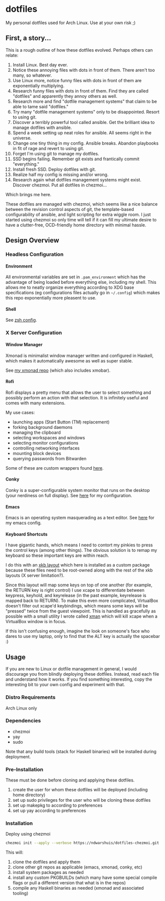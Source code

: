 # dotfiles

My personal dotfiles used for Arch Linux. Use at your own risk ;)

## First, a story...

This is a rough outline of how these dotfiles evolved. Perhaps others can
relate:
1. Install Linux. Best day ever.
2. Notice these annoying files with dots in front of them. There aren't too
   many, so whatever.
3. Use Linux more, notice funny files with dots in front of them are
   exponentially multiplying.
4. Research funny files with dots in front of them. Find they are called
   "dotfiles" and apparently they annoy others as well.
5. Research more and find "dotfile management systems" that claim to be able to
   tame said "dotfiles."
6. Try many "dotfile management systems" only to be disappointed. Resort to
   using git.
7. Discover a terribly powerful tool called ansible. Get the brilliant idea
   to manage dotfiles with ansible.
8. Spend a week setting up neat roles for ansible. All seems right in the
   universe.
9. Change one tiny thing in my config. Ansible breaks. Abandon playbooks in fit
   of rage and revert to using git.
10. Forget I'm using git to manage my dotfiles.
11. SSD begins failing. Remember git exists and frantically commit "everything."
12. Install fresh SSD. Deploy dotfiles with git.
13. Realize half my config is missing and/or wrong.
14. Research again what dotfiles management systems might exist. Discover
    chezmoi. Put all dotfiles in chezmoi...
    
Which brings me here.

These dotfiles are managed with chezmoi, which seems like a nice balance between
the revision control aspects of git, the template-based configurability of
ansible, and light scripting for extra wiggle room. I just started using chezmoi
so only time will tell if it can fill my ultimate desire to have a clutter-free,
OCD-friendly home directory with minimal hassle.

## Design Overview

### Headless Configuration

#### Environment

All environmental variables are set in `.pam_environment` which has the
advantage of being loaded before everything else, including my shell. This
allows me to neatly organize everything according to XDG base specifications (eg
configurations files actually go in `~/.config`) which makes this repo
exponentially more pleasent to use.

#### Shell

See [zsh config](dot_config/zsh).

### X Server Configuration

#### Window Manager

Xmonad is minimalist window manager written and configured in Haskell, which
makes it automatically awesome as well as super stable.

See [my xmonad repo](https://github.com/ndwarshuis/xmonad-config) (which also 
includes xmobar).

#### Rofi

Rofi displays a pretty menu that allows the user to select something and
possibly perform an action with that selection. It is infinitely useful and
comes with many extensions.

My use cases:
- launching apps (Start Button (TM) replacement)
- forking background daemons
- managing the clipboard
- selecting workspaces and windows
- selecting monitor configurations
- controlling networking interfaces
- mounting block devices
- querying passwords from Bitwarden

Some of these are custom wrappers found
[here](https://github.com/ndwarshuis/rofi-extras).

#### Conky

Conky is a super-configurable system monitor that runs on the desktop (your
nerdiness on full display). See [here](https://github.com/ndwarshuis/conky-main)
for my configuration.

#### Emacs

Emacs is an operating system masquerading as a text editor. See
[here](https://github.com/ndwarshuis/.emacs.d) for my emacs config.

#### Keyboard Shortcuts

I have gigantic hands, which means I need to contort my pinkies to press the
control keys (among other things). The obvious solution is to remap my keyboard
so these important keys are within reach.

I do this with an [xkb layout](https://github.com/ndwarshuis/xkb-hypermode)
which here is installed as a custom package because these files need to be
root-owned along with the rest of the xkb layouts (X server limitation?).

Since this layout will map some keys on top of one another (for example, the
RETURN key is right control) I use xcape to differentiate between keypress,
keyhold, and keyrelease (in the past example, keyrelease is mapped back to
RETURN). To make this even more complicated, VirtualBox doesn't filter out
xcape'd keybindings, which means some keys will be "pressed" twice from the
guest viewpoint. This is handled as gracefully as possible with a small utility
I wrote called [xman](https://github.com/ndwarshuis/xman) which will kill xcape
when a VirtualBox window is in focus.

If this isn't confusing enough, imagine the look on someone's face who dares
to use my laptop, only to find that the ALT key is actually the spacebar :)


## Usage

If you are new to Linux or dotfile management in general, I would discourage you
from blindly deploying these dotfiles. Instead, read each file and understand
how it works. If you find something interesting, copy the interesting bit to
your own config and experiment with that.

### Distro Requirements

Arch Linux only

### Dependencies

* chezmoi
* yay
* sudo

Note that any build tools (stack for Haskell binaries) will be installed during
deployment.

### Pre-Installation

These must be done before cloning and applying these dotfiles.

1. create the user for whom these dotfiles will be deployed (including home
   directory)
2. set up sudo privileges for the user who will be cloning these dotfiles
3. set up makepkg to according to preferences
4. set up yay according to preferences

### Installation

Deploy using chezmoi

``` sh
chezmoi init --apply --verbose https://ndwarshuis/dotfiles-chezmoi.git
```

This will:
1. clone the dotfiles and apply them
2. clone other git repos as applicable (emacs, xmonad, conky, etc)
3. install system packages as needed
4. install any custom PKGBUILDs (which many have some special compile flags or
   pull a different version that what is in the repos)
5. compile any Haskell binaries as needed (xmonad and associated tooling)
